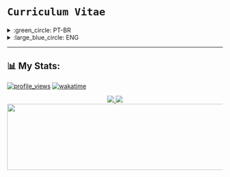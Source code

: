# `Curriculum Vitae`
<details>
<summary>:green_circle: PT-BR</summary>

## `Olá mundo`, sou o Eduardo Talarico (dudushy) :smile:
> <img align="left" alt="Brazil" width="22px" src="img/brazil.png" />Brasileiro, 21 anos :birthday:

### :trophy: Objetivos:

- Crescer profissionalmente :chart_with_upwards_trend:
- Solucionar problemas :dart:
- Contribuir para a sociedade :earth_americas:
- Adquirir conhecimento :man_student:
- Trabalhar em equipe :busts_in_silhouette:
- Desenvolver e criar :man_technologist:

### :sparkling_heart: Paixões:

- Aprender :books:
- Programar :computer:
- Ajudar :raising_hand_man:
- Criar :bulb:
- Jogar :video_game:
- Ouvir música :headphones:

### :star2: Qualidades:

- Determinado :star_struck:
- Prático :thinking:
- Calmo :sunglasses:
- Proativo :smiley:
- Honesto :innocent:
- Prudente :wink:
- Compreensivo :hugs:
- Detalhista :monocle_face:
- Persistente :grin:
- Empático :smiling_face_with_three_hearts:
- Criativo :exploding_head:
- Lógico :nerd_face:

---
### :globe_with_meridians: Conexões:

[<img align="left" alt="LinkedIn" width="32px" src="img/linkedin.png" />][linkedin]
[<img align="left" alt="Discord" width="52px" src="img/discord.png" />][discord]
[<img align="left" alt="Steam" width="32px" src="img/steam.png" />][steam]
[<img align="left" alt="Spotify" width="32px" src="img/spotify.png" />][spotify]
<br>
<br>

---
### :brain: Linguagens de programação conhecidas:

- <img align="left" alt="Python" width="26px" src="img/python.png" /> Python (Básico | `Intermediário` | Avançado)

- <img align="left" alt="Java" width="26px" src="img/java.png" /> Java (Básico | `Intermediário` | Avançado)

- <img align="left" alt="JavaScript" width="26px" src="img/javascript.png" /> JavaScript (`Básico` | Intermediário | Avançado)

- <img align="left" alt="SQL" width="26px" src="img/sql.png" /> SQL (`Básico` | Intermediário | Avançado)

- <img align="left" alt="HTML" width="26px" src="img/html.png" /> HTML (Básico | `Intermediário` | Avançado)

- <img align="left" alt="CSS" width="26px" src="img/css.png" /> CSS (`Básico` | Intermediário | Avançado)

- <img align="left" alt="CSharp" width="26px" src="img/csharp.png" /> C# (`Básico` | Intermediário | Avançado)
<br>

### :hammer_and_wrench: Ferramentas conhecidas:

- <img align="left" alt="Visual Studio Code" width="26px" src="img/vscode.png" /> [Visual Studio Code][vscode]

- <img align="left" alt="pgAdmin" width="26px" src="img/pgadmin.png" /> [pgAdmin][pgadmin]

- <img align="left" alt="NetBeans" width="26px" src="img/netbeans.png" /> [NetBeans][netbeans]

- <img align="left" alt="Sublime Text" width="26px" src="img/sublimetext.png" /> [Sublime Text][sublimetext]

- <img align="left" alt="Notepad++" width="26px" src="img/notepadplusplus.png" /> [Notepad++][notepadplusplus]

- <img align="left" alt="Visual Studio" width="26px" src="img/vs.png" /> [Visual Studio][vs]
<br>

---
## :mortar_board: Formação:

- Ensino médio completo no **Colégio Ideal** *(2018)* :heavy_check_mark:
- Cursando `7º semestre` de **Ciência da Computação** na **UNIP (Universidade Paulista)** *(2019 - 2022)* :x:

---
## :heavy_plus_sign: Informações adicionais:

- Conhecimento avançado de Inglês

- Criação de projetos simples em Java (CRUD)

- Elaboração de alguns trabalhos extracurriculares, fazendo algoritmos e BOTs com intuito de automatizar certas tarefas do dia-a-dia (bot de mensagens, criptografia, matemática, formatação de texto)

- Tenho contato com jogos e computadores (de todos os tipos e categorias, online e offline) desde pequeno, sempre admirei cada detalhe existente nos jogos (funcionamento, gráficos, mecânicas e desenvolvimento)

---
</details>

<details>
<summary>:large_blue_circle: ENG</summary>

## `Hello World`, I'm Eduardo Talarico (dudushy) :smile:
> <img align="left" alt="Brazil" width="22px" src="img/brazil.png" />Brazilian, 21 years old :birthday:

### :trophy: Goals:

- Grow professionally :chart_with_upwards_trend:
- Solve problems :dart:
- Contribute to society :earth_americas:
- Acquire knowledge :man_student:
- Team work :busts_in_silhouette:
- Develop and create :man_technologist:

### :sparkling_heart: Passions:

- Learn :books:
- Code :computer:
- Help :raising_hand_man:
- Create :bulb:
- Play :video_game:
- Listen to music :headphones:

### :star2: Qualities:

- Determined :star_struck:
- Practical :thinking:
- Calm :sunglasses:
- Proactive :smiley:
- Honest :innocent:
- Prudent :wink:
- Comprehensive :hugs:
- Detail-oriented :monocle_face:
- Persistent :grin:
- Empathic :smiling_face_with_three_hearts:
- Creative :exploding_head:
- Logical :nerd_face:

---
### :globe_with_meridians: Connections:

[<img align="left" alt="LinkedIn" width="32px" src="img/linkedin.png" />][linkedin]
[<img align="left" alt="Discord" width="52px" src="img/discord.png" />][discord]
[<img align="left" alt="Steam" width="32px" src="img/steam.png" />][steam]
[<img align="left" alt="Spotify" width="32px" src="img/spotify.png" />][spotify]
<br>
<br>

---
### :brain: Known programming languages:

- <img align="left" alt="Python" width="26px" src="img/python.png" /> Python (Beginner | `Intermediate` | Advanced)

- <img align="left" alt="Java" width="26px" src="img/java.png" /> Java (Beginner | `Intermediate` | Advanced)

- <img align="left" alt="JavaScript" width="26px" src="img/javascript.png" /> JavaScript (`Beginner` | Intermediate | Advanced)

- <img align="left" alt="SQL" width="26px" src="img/sql.png" /> SQL (`Beginner` | Intermediate | Advanced)

- <img align="left" alt="HTML" width="26px" src="img/html.png" /> HTML (Beginner | `Intermediate` | Advanced)

- <img align="left" alt="CSS" width="26px" src="img/css.png" /> CSS (`Beginner` | Intermediate | Advanced)

- <img align="left" alt="CSharp" width="26px" src="img/csharp.png" /> C# (`Beginner` | Intermediate | Advanced)
<br>

### :hammer_and_wrench: Known tools:

- <img align="left" alt="Visual Studio Code" width="26px" src="img/vscode.png" /> [Visual Studio Code][vscode]

- <img align="left" alt="pgAdmin" width="26px" src="img/pgadmin.png" /> [pgAdmin][pgadmin]

- <img align="left" alt="NetBeans" width="26px" src="img/netbeans.png" /> [NetBeans][netbeans]

- <img align="left" alt="Sublime Text" width="26px" src="img/sublimetext.png" /> [Sublime Text][sublimetext]

- <img align="left" alt="Notepad++" width="26px" src="img/notepadplusplus.png" /> [Notepad++][notepadplusplus]

- <img align="left" alt="Visual Studio" width="26px" src="img/vs.png" /> [Visual Studio][vs]
<br>

---
## :mortar_board: Formation:

- Complete high school in **Colégio Ideal** *(2018)* :heavy_check_mark:
- Attending `7th semester` of **Computer Science** in **UNIP (Universidade Paulista)** *(2019 - 2022)* :x:

---
## :heavy_plus_sign: Additional information:

- Advanced knowledge in English

- Creation of simple Java projects (CRUD)

- Elaboration of some extracurricular projects, making algorithms and BOTs with the aim of automating certain daily tasks (message bot, cryptography, math, text formatting)

- I've been in contact with games and computers (of all kinds and categories, online and offline) since I was little, I've always admired every detail in the games (functioning, graphics, mechanics and development)

---
</details>

---
## :bar_chart: My Stats: 
[![profile_views](https://komarev.com/ghpvc/?username=dudushy&color=blueviolet&style=flat-square&label=Total+Profile+Views)](https://github.com/dudushy)
[![wakatime](https://wakatime.com/badge/user/93ba8c47-113a-429d-a9a3-0fdfb901b21b.svg)](https://wakatime.com/@93ba8c47-113a-429d-a9a3-0fdfb901b21b)
<div align="center">
    <a href="https://github.com/dudushy">
    <img height="172cm" src="https://github-readme-stats.vercel.app/api?username=dudushy&theme=dark&show_icons=true&count_private=true">
    <img height="172cm" src="https://github-readme-stats.vercel.app/api/top-langs/?username=dudushy&theme=dark&layout=compact">
    <img height="155cm" width="999cm" src="https://github-readme-stats.vercel.app/api/wakatime?username=dudushy&layout=compact">
</div>


[linkedin]: https://www.linkedin.com/in/eduardo-talarico/
[discord]: https://discord.gg/jG9BtQE
[steam]: https://steamcommunity.com/id/dudushy/
[spotify]: https://open.spotify.com/user/u8cq59bsrp4cdmp2haxrxu9pi
[vscode]: https://code.visualstudio.com/
[pgadmin]: https://www.pgadmin.org/
[netbeans]: https://netbeans.apache.org/
[sublimetext]: https://www.sublimetext.com/
[notepadplusplus]: https://notepad-plus-plus.org/
[vs]: https://visualstudio.microsoft.com/vs/
